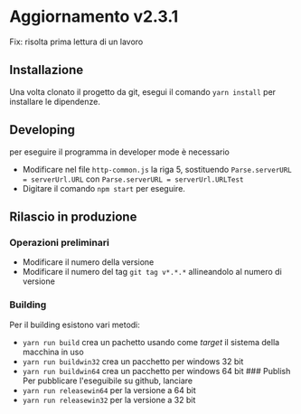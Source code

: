 # Aggiornamento v2.3.1
Fix: risolta prima lettura di un lavoro

## Installazione
Una volta clonato il progetto da git, esegui il comando `yarn install` per installare le dipendenze. 

## Developing
per eseguire il programma in developer mode è necessario 
- Modificare nel file `http-common.js` la riga 5, sostituendo `Parse.serverURL = serverUrl.URL` con `Parse.serverURL = serverUrl.URLTest`
- Digitare il comando `npm start` per eseguire.

## Rilascio in produzione
### Operazioni preliminari
- Modificare il numero della versione
- Modificare il numero del tag `git tag v*.*.*` allineandolo al numero di versione
### Building
Per il building esistono vari metodi:
- `yarn run build` crea un pachetto usando come *target* il sistema della macchina in uso
- `yarn run buildwin32` crea un pacchetto per windows 32 bit
- `yarn run buildwin64` crea un pacchetto per windows 64 bit
### Publish
Per pubblicare l'eseguibile su github, lanciare
- `yarn run releasewin64` per la versione a 64 bit
- `yarn run releasewin32` per la versione a 32 bit